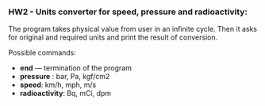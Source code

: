 ### HW2 - Units converter for speed, pressure and radioactivity:

The program takes physical value from user in an infinite cycle. Then it asks for original and required units and print the result of conversion.

Possible commands:

- **end** — termination of the program
- **pressure** : bar, Pa, kgf/cm2 
- **speed**: km/h, mph, m/s
- **radioactivity**: Bq, mCi, dpm
